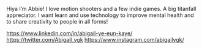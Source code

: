Hiya I’m Abbie! 
I love motion shooters and a few indie games. A big titanfall appreciator.
I want learn and use technology to improve mental health and to share creativity to people in all forms!

https://www.linkedin.com/in/abigail-ye-eun-kaye/
https://twitter.com/Abigail_ygk
https://www.instagram.com/abigailygk/
